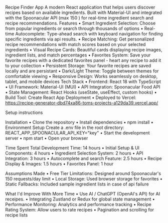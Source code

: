 Recipe Finder App
A modern React application that helps users discover recipes based on available ingredients. Built with Material-UI and integrated with the Spoonacular API (max 150 ) for real-time ingredient search and recipe recommendations.
Features
• Smart Ingredient Selection: Choose from popular ingredients or search through thousands of options
• Real-time Autocomplete: Type-ahead search with keyboard navigation for finding specific ingredients via api results.
• Recipe Matching: Get personalized recipe recommendations with match scores based on your selected ingredients
• Visual Recipe Cards: Beautiful cards displaying recipe images, ingredient lists, and match percentages
• Favorites System: Save your favorite recipes with a dedicated favorites panel - heart any recipe to add it to your collection
• Persistent Storage: Your favorite recipes are saved locally and are persistant
• Dark/Light Theme: Toggle between themes for comfortable viewing
• Responsive Design: Works seamlessly on desktop, tablet, and mobile devices
Tech Stack
• Frontend: React 18 with TypeScript
• UI Framework: Material-UI (MUI)
• API Integration: Spoonacular Food API
• State Management: React Hooks (useState, useEffect, custom hooks)
• Build Tool: Create React App
Deployment
• Deployed to Vercel: https://recipe-generator-dbd74xa86-toms-projects-a129da39.vercel.app/

Setup instructions

Installation
• Clone the repository
• Install dependencies
• npm install
• Environment Setup
Create a .env file in the root directory:
REACT_APP_SPOONACULAR_API_KEY="key"
• Start the development server
• npm start
• Open your browser

Time Spent
Total Development Time: 14 hours
• Initial Setup & UI Components: 4 hours
• Ingredient Selection System: 2 hours
• API Integration: 3 hours
• Autocomplete and search Feature: 2.5 hours
• Recipe Display & Images: 1.5 hours
• Favorites Panel: 1 hour

Assumptions Made
• Free Tier Limitations: Designed around Spoonacular's 150 requests/day limit
• Local Storage: Used browser storage for favorites
• Static Fallbacks: Included sample ingredient lists in case of api failure

What I'd Improve With More Time
• Use AI / ChatGPT (OpenAI's API) for AI receipes.
• Integrating Zustland or Redux for global state management
• Performance Monitoring: Analytics and performance tracking
• Recipe Rating System: Allow users to rate recipes
• Pagination and scrolling for recipe lists
